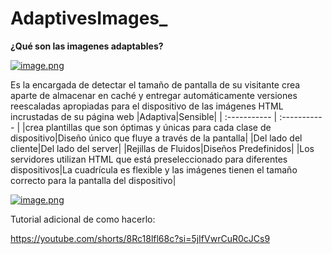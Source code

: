 # AdaptivesImages_
**¿Qué son las imagenes adaptables?** 

[![image.png](https://i.postimg.cc/Z5bdPmtN/image.png)](https://postimg.cc/YhP0kJS2)

Es la encargada de detectar el tamaño de pantalla de su visitante crea aparte de almacenar en caché y entregar automáticamente versiones reescaladas apropiadas para el dispositivo de las imágenes HTML incrustadas de su página web
|Adaptiva|Sensible|
  | :----------- | :----------- |
 |crea plantillas que son óptimas y únicas para cada clase de dispositivo|Diseño único que fluye a través de la pantalla|
 |Del lado del cliente|Del lado del server|
 |Rejillas de Fluidos|Diseños Predefinidos|
 |Los servidores utilizan HTML que está preseleccionado para diferentes dispositivos|La cuadrícula es flexible y las imágenes tienen el tamaño correcto para la pantalla del dispositivo|





[![image.png](https://i.postimg.cc/jS1SWYst/image.png)](https://postimg.cc/18pQTTnj)

Tutorial adicional de como hacerlo:

https://youtube.com/shorts/8Rc18lfl68c?si=5jIfVwrCuR0cJCs9
